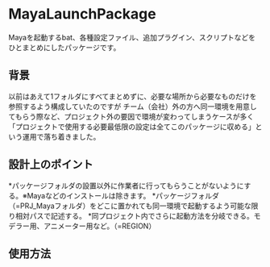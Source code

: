 # MayaLaunchPackage

Mayaを起動するbat、各種設定ファイル、追加プラグイン、スクリプトなどをひとまとめにしたパッケージです。

## 背景
以前はあえて1フォルダにすべてまとめずに、必要な場所から必要なものだけを参照するよう構成していたのですが
チーム（会社）外の方へ同一環境を用意してもらう際など、プロジェクト外の要因で環境が変わってしまうケースが多く
「プロジェクトで使用する必要最低限の設定は全てこのパッケージに収める」という運用で落ち着きました。

## 設計上のポイント
*パッケージフォルダの設置以外に作業者に行ってもらうことがないようにする。※Mayaなどのインストールは除きます。
*パッケージフォルダ（=PRJ_Mayaフォルダ）をどこに置かれても同一環境で起動するよう可能な限り相対パスで記述する。
*同プロジェクト内でさらに起動方法を分岐できる。モデラー用、アニメーター用など。（=REGION）

## 使用方法
